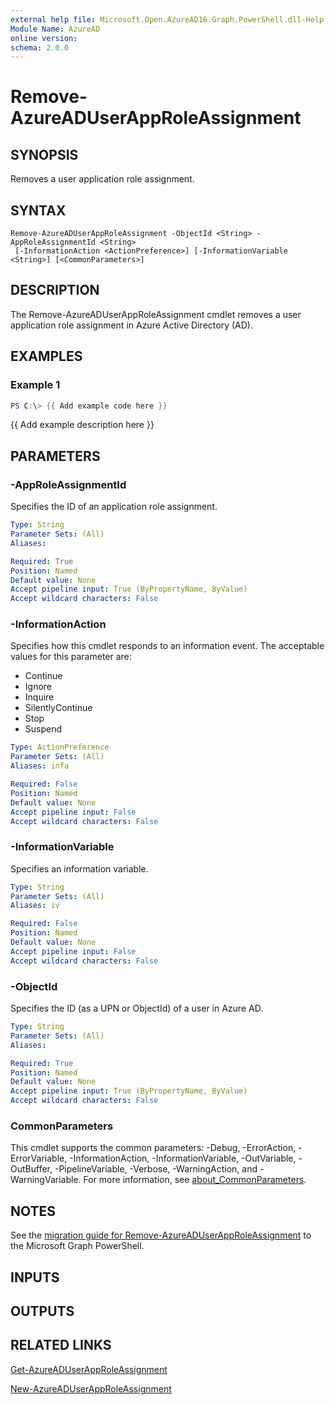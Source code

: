 ```yaml
---
external help file: Microsoft.Open.AzureAD16.Graph.PowerShell.dll-Help.xml
Module Name: AzureAD
online version:
schema: 2.0.0
---
```


# Remove-AzureADUserAppRoleAssignment

## SYNOPSIS
Removes a user application role assignment.

## SYNTAX

```
Remove-AzureADUserAppRoleAssignment -ObjectId <String> -AppRoleAssignmentId <String>
 [-InformationAction <ActionPreference>] [-InformationVariable <String>] [<CommonParameters>]
```

## DESCRIPTION
The Remove-AzureADUserAppRoleAssignment cmdlet removes a user application role assignment in Azure Active Directory (AD).

## EXAMPLES

### Example 1
```powershell
PS C:\> {{ Add example code here }}
```

{{ Add example description here }}

## PARAMETERS

### -AppRoleAssignmentId
Specifies the ID of an application role assignment.

```yaml
Type: String
Parameter Sets: (All)
Aliases:

Required: True
Position: Named
Default value: None
Accept pipeline input: True (ByPropertyName, ByValue)
Accept wildcard characters: False
```

### -InformationAction
Specifies how this cmdlet responds to an information event.
The acceptable values for this parameter are:

- Continue
- Ignore
- Inquire
- SilentlyContinue
- Stop
- Suspend

```yaml
Type: ActionPreference
Parameter Sets: (All)
Aliases: infa

Required: False
Position: Named
Default value: None
Accept pipeline input: False
Accept wildcard characters: False
```

### -InformationVariable
Specifies an information variable.

```yaml
Type: String
Parameter Sets: (All)
Aliases: iv

Required: False
Position: Named
Default value: None
Accept pipeline input: False
Accept wildcard characters: False
```

### -ObjectId
Specifies the ID (as a UPN or ObjectId) of a user in Azure AD.

```yaml
Type: String
Parameter Sets: (All)
Aliases:

Required: True
Position: Named
Default value: None
Accept pipeline input: True (ByPropertyName, ByValue)
Accept wildcard characters: False
```

### CommonParameters
This cmdlet supports the common parameters: -Debug, -ErrorAction, -ErrorVariable, -InformationAction, -InformationVariable, -OutVariable, -OutBuffer, -PipelineVariable, -Verbose, -WarningAction, and -WarningVariable. For more information, see [about_CommonParameters](http://go.microsoft.com/fwlink/?LinkID=113216).

## NOTES

See the [migration guide for Remove-AzureADUserAppRoleAssignment](./migrate/Remove-AzureADUserAppRoleAssignment.md) to the Microsoft Graph PowerShell.

## INPUTS

## OUTPUTS

## RELATED LINKS

[Get-AzureADUserAppRoleAssignment](Get-AzureADUserAppRoleAssignment.md)

[New-AzureADUserAppRoleAssignment](New-AzureADUserAppRoleAssignment.md)

